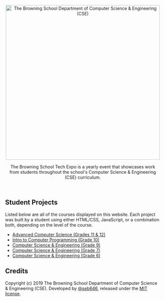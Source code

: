 <div align="center"><a href="https://www.browning.edu/technology-home"><img src="http://seb646.com/tech-expo/assets/cse.png" alt="The Browning School Department of Computer Science & Engineering (CSE)" width="500"/></a> 

The Browning School Tech Expo is a yearly event that showcases work from students throughout the school's Computer Science & Engineering (CSE) curriculum. </div><br>

## Student Projects
Listed below are all of the courses displayed on this website. Each project was built by a student using either HTML/CSS, JavaScript, or a combination both, depending on the level of the course.
* [Advanced Computer Science (Grades 11 & 12)](https://seb646.com/tech-expo/projects/adv-cs/index.html)
* [Intro to Computer Programming (Grade 10)](https://seb646.com/tech-expo/projects/form-iv/index.html)
* [Computer Science & Engineering (Grade 9)](https://seb646.com/tech-expo/projects/form-iii/index.html)
* [Computer Science & Engineering (Grade 7)](https://seb646.com/tech-expo/projects/form-i/index.html)
* [Computer Science & Engineering (Grade 6)](https://seb646.com/tech-expo/projects/grade-6/index.html)

## Credits
Copyright (c) 2019 The Browning School Department of Computer Science & Engineering (CSE). Developed by [@seb646](https://github.com/seb646), released under the [MIT license](https://github.com/seb646/browning-tech-expo/blob/master/LICENSE).
